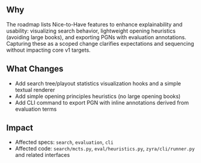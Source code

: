 ## Why
The roadmap lists Nice-to-Have features to enhance explainability and usability: visualizing search behavior, lightweight opening heuristics (avoiding large books), and exporting PGNs with evaluation annotations. Capturing these as a scoped change clarifies expectations and sequencing without impacting core v1 targets.

## What Changes
- Add search tree/playout statistics visualization hooks and a simple textual renderer
- Add simple opening principles heuristics (no large opening books)
- Add CLI command to export PGN with inline annotations derived from evaluation terms

## Impact
- Affected specs: `search`, `evaluation`, `cli`
- Affected code: `search/mcts.py`, `eval/heuristics.py`, `zyra/cli/runner.py` and related interfaces
